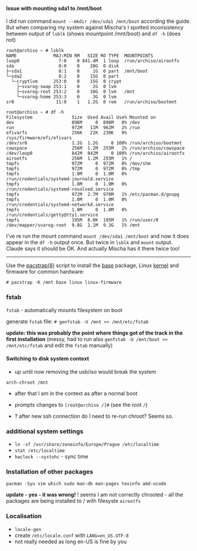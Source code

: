 
#### Issue with mounting sda1 to /mnt/boot

I did run command `mount --mkdir /dev/sda1 /mnt/boot` according the guide. But when comparing my system against Mischa's I spotted inconsistency between output of `lsblk` (shows mountpoint /mnt/boot) and `df -h` (does not)

```
root@archiso ~ # lsblk
NAME              MAJ:MIN RM   SIZE RO TYPE  MOUNTPOINTS
loop0               7:0    0 841.4M  1 loop  /run/archiso/airootfs
sda                 8:0    0    20G  0 disk
├─sda1              8:1    0     1G  0 part  /mnt/boot
└─sda2              8:2    0    15G  0 part
  └─cryptlvm      253:0    0    15G  0 crypt
    ├─svarog-swap 253:1    0     2G  0 lvm
    ├─svarog-root 253:2    0    10G  0 lvm   /mnt
    └─svarog-home 253:3    0     3G  0 lvm
sr0                11:0    1   1.2G  0 rom   /run/archiso/bootmnt
```

```
root@archiso ~ # df -h
Filesystem               Size  Used Avail Use% Mounted on
dev                      896M     0  896M   0% /dev
run                      972M   11M  962M   2% /run
efivarfs                 256K   22K  230K   9% /sys/firmware/efi/efivars
/dev/sr0                 1.2G  1.2G     0 100% /run/archiso/bootmnt
cowspace                 256M  1.2M  255M   1% /run/archiso/cowspace
/dev/loop0               842M  842M     0 100% /run/archiso/airootfs
airootfs                 256M  1.2M  255M   1% /
tmpfs                    972M     0  972M   0% /dev/shm
tmpfs                    972M     0  972M   0% /tmp
tmpfs                    1.0M     0  1.0M   0% /run/credentials/systemd-journald.service
tmpfs                    1.0M     0  1.0M   0% /run/credentials/systemd-resolved.service
tmpfs                    972M  2.7M  970M   1% /etc/pacman.d/gnupg
tmpfs                    1.0M     0  1.0M   0% /run/credentials/systemd-networkd.service
tmpfs                    1.0M     0  1.0M   0% /run/credentials/getty@tty1.service
tmpfs                    195M  8.0K  195M   1% /run/user/0
/dev/mapper/svarog-root  9.8G  2.1M  9.3G   1% /mnt
```
I've re run the mount command `mount /dev/sda1 /mnt/boot` and now it does appear in the `df -h` output once. But twice in `lsblk` and `mount` output. Claude says it should be OK. And actually Mischa has it there twice too!

---

Use the [pacstrap(8)](https://man.archlinux.org/man/pacstrap.8) script to install the [base](https://archlinux.org/packages/?name=base) package, Linux [kernel](https://wiki.archlinux.org/title/Kernel "Kernel") and firmware for common hardware:

`# pacstrap -K /mnt base linux linux-firmware`


### fstab

`fstab` - automatically mounts filesystem on boot

generate `fstab` file:  `# genfstab -U /mnt >> /mnt/etc/fstab`


**update: this was probably the point where things got of the track in the first installation**
 (messy, had to run also `genfstab -U /mnt/boot >> /mnt/etc/fstab` and edit the `fstab` manually)


#### Switching to disk system context

- up until now removing the usb/iso would break the system

`arch-chroot /mnt`

- after that I am in the context as after a normal boot

- prompts changes to `[root@archiso /]#` (see the root `/`)
- ? after new ssh connection do I need to re-run chroot? Seems so.


### additional system settings

- `ln -sf /usr/share/zoneinfo/Europe/Prague /etc/localtime`
- `stat /etc/localtime`
- `hwclock --systohc` - sync time


### Installation of other packages

`pacman -Syu vim which sudo man-db man-pages texinfo amd-ucode`

**update - yes - it was wrong!**
! seems I am not correctly chrooted - all the packages are being installed to / with filesyste `airootfs`

### Localisation

- `locale-gen`
- create `/etc/locale.conf` with `LANG=en_US.UTF-8`
- not really needed as long en-US is fine by you